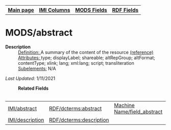 <!DOCTYPE html>
<html>

<body>
<table style="width:100%">
  <tr>
    <th><a href="index.md">Main page</a></th>
	<th><a href="IMI.md">IMI Columns</a></th>
    <th><a href="MODS.md">MODS Fields</a></th>
    <th><a href="RDF.md">RDF Fields</a></th>
  </tr>
<table>

<h1>MODS/abstract</h1>
<dl>
  <dt><b>Description</b></dt>
  <dd><ins>Definition: </ins>A summary of the content of the resource <a href="https://www.loc.gov/standards/mods/userguide/abstract.md"> (reference)</a></dd>
  <dd><ins>Attributes: </ins> type; displayLabel; shareable; altRepGroup; altFormat; contentType; xlink; lang; xml:lang; script; transliteration</dd>
  <dd><ins>Subelements:</ins> N/A</dd>
<dl>
	<p><i>Last Updated: </i>1/11/2021</p>
</dl>
<dl>
	<dd><b>Related Fields</b></dd>
		<table>
		<tr>
			<td><a href="abstract.md">IMI/abstract</a></td>
			<td><a href="rdf.abstract.md">RDF/dcterms:abstract </a></td>
			<td><a href="workbench_abstract.md">Machine Name/field_abstract</a></td>
		</tr>
		<tr>
			<td><a href="description.md">IMI/description</a></td>
			<td><a href="RDF.description.md">RDF/dcterms:description</a></td>
		  </tr>
		</table>
</dl>
</body>
</html>